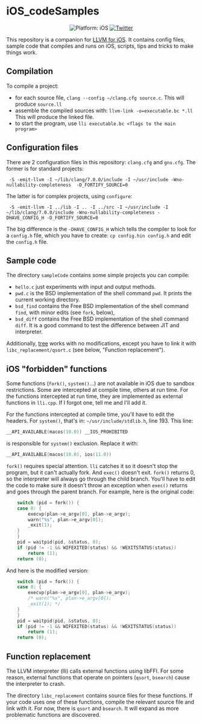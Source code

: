 # iOS_codeSamples


<p align="center">
<img src="https://img.shields.io/badge/Platform-iOS%2011.0+-lightgrey.svg" alt="Platform: iOS">
<a href="http://twitter.com/nholzschuch"><img src="https://img.shields.io/badge/Twitter-@nholzschuch-blue.svg?style=flat" alt="Twitter"/></a>
</p>

This repository is a companion for [LLVM for iOS](https://github.com/holzschu/llvm). It contains config files, sample code that compiles and runs on iOS, scripts, tips and tricks to make things work. 

## Compilation 

To compile a project:
- for each source file, `clang --config ~/clang.cfg source.c`. This will produce `source.ll`
- assemble the compiled sources with: `llvm-link -o=executable.bc *.ll` This will produce the linked file.
- to start the program, use `lli executable.bc <flags to the main program>` 

## Configuration files

There are 2 configuration files in this repository: `clang.cfg` and `gnu.cfg`. The former is for standard projects:
```
 -S -emit-llvm -I ~/lib/clang/7.0.0/include -I ~/usr/include -Wno-nullability-completeness  -D_FORTIFY_SOURCE=0
```
The latter is for complex projects, using `configure`:
```
 -S -emit-llvm -I ../lib -I .. -I ../src -I ~/usr/include -I ~/lib/clang/7.0.0/include -Wno-nullability-completeness -DHAVE_CONFIG_H -D_FORTIFY_SOURCE=0 
```
The big difference is the `-DHAVE_CONFIG_H` which tells the compiler to look for a `config.h` file, which you have to create: `cp config.hin config.h` and edit the `config.h` file.

## Sample code

The directory `sampleCode` contains some simple projects you can compile:
- `hello.c` just experiments with input and output methods.
- `pwd.c` is the BSD implementation of the shell command `pwd`. It prints the current working directory.
- `bsd_find` contains the Free BSD implementation of the shell command `find`, with minor edits (see `fork`, below), 
- `bsd_diff` contains the Free BSD implementation of the shell command `diff`. It is a good command to test the difference between JIT and interpreter.

Additionally, [tree](https://github.com/nodakai/tree-command.git) works with no modifications, except you have to link it with `libc_replacement/qsort.c` (see below, "Function replacement"). 

## iOS "forbidden" functions 

Some functions (`fork()`, `system()`...) are not available in iOS due to sandbox restrictions. Some are intercepted at compile time, others at run time. For the functions intercepted at run time, they are implemented as external functions in `lli.cpp`. If I forgot one, tell me and I'll add it.

For the functions intercepted at compile time, you'll have to edit the headers. For `system()`, that's in: `~/usr/include/stdlib.h`, line 193. This line:
```c
__API_AVAILABLE(macos(10.0)) __IOS_PROHIBITED
```
is responsible for `system()` exclusion. Replace it with:
```c
__API_AVAILABLE(macos(10.0), ios(11.0))
```

`fork()` requires special attention. `lli` catches it so it doesn't stop the program, but it can't actually fork. And `exec()` doesn't exit. `fork()` returns 0, so the interpreter will always go through the child branch. You'll have to edit the code to make sure it doesn't throw an exception when `exec()` returns and goes through the parent branch. For example, here is the original code:
```c
	switch (pid = fork()) {
	case 0: {
		execvp(plan->e_argv[0], plan->e_argv);
		warn("%s", plan->e_argv[0]);
		_exit(1); 
	}
	}
	pid = waitpid(pid, &status, 0);
	if (pid != -1 && WIFEXITED(status) && !WEXITSTATUS(status))
		return (1);
	return (0);
```
And here is the modified version:
```c
	switch (pid = fork()) {
	case 0: {
		execvp(plan->e_argv[0], plan->e_argv);
		/* warn("%s", plan->e_argv[0]);
		_exit(1); */
	}
	}
	pid = waitpid(pid, &status, 0);
	if (pid != -1 && WIFEXITED(status) && !WEXITSTATUS(status))
		return (1);
	return (0);
```

## Function replacement

The LLVM interpreter (lli) calls external functions using libFFI. For some reason, external functions that operate on pointers (`qsort`, `bsearch`) cause the interpreter to crash. 

The directory `libc_replacement` contains source files for these functions. If your code uses one of these functions, compile the relevant source file and link with it. For now, there is `qsort` and `bsearch`. It will expand as more problematic functions are discovered.

